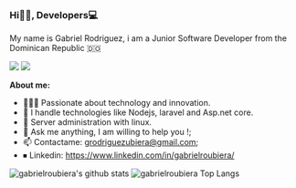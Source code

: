 <h3 align="start">Hi👋🏽, Developers💻</h3>

<p align="start" >My name is Gabriel Rodriguez, i am a Junior Software Developer from the Dominican Republic 🇩🇴</p>

<p >
<a href="https://twitter.com/gabrielroubiera"><img src="https://img.shields.io/twitter/follow/Robertrm00?style=social" /></a>
<a href="https://github.com/gabrielroubiera"><img src="https://img.shields.io/github/followers/Robertrm0?label=follow&style=social" /></a>
</p>

**About me:**

- 👨🏽‍💻 Passionate about technology and innovation.
- 🌱 I handle technologies like Nodejs, laravel and Asp.net core.
- 🐧 Server administration with linux.
- 💬 Ask me anything, I am willing to help you !;
- 📫 Contactame: grodriguezubiera@gmail.com;
- ⏹ Linkedin: https://www.linkedin.com/in/gabrielroubiera/



![gabrielroubiera's github stats](https://github-readme-stats.vercel.app/api?username=gabrielroubiera&show_icons=true&theme=light)
![gabrielroubiera Top Langs](https://github-readme-stats.vercel.app/api/top-langs/?username=gabrielroubiera&theme=light&layout=compact)
